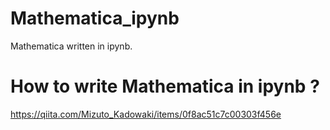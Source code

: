 # Mathematica_ipynb
Mathematica written in ipynb.

# How to write Mathematica in ipynb ?
https://qiita.com/Mizuto_Kadowaki/items/0f8ac51c7c00303f456e


